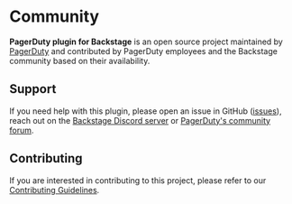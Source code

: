 # Community

**PagerDuty plugin for Backstage** is an open source project maintained by [PagerDuty](https://pagerduty.com) and contributed by PagerDuty employees and the Backstage community based on their availability.

## Support

If you need help with this plugin, please open an issue in GitHub ([issues](https://github.com/PagerDuty/backstage-plugin-monorepo)), reach out on the [Backstage Discord server](https://discord.gg/backstage-687207715902193673) or [PagerDuty's community forum](https://community.pagerduty.com/).

## Contributing

If you are interested in contributing to this project, please refer to our [Contributing Guidelines](https://github.com/PagerDuty/backstage-plugin-monorepo/blob/main/docs/contributing.md).
